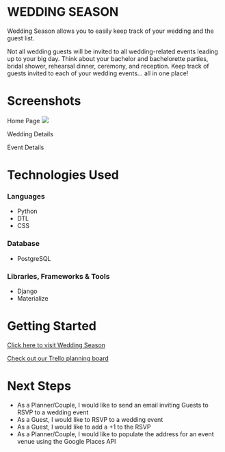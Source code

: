 # WEDDING SEASON

Wedding Season allows you to easily keep track of your wedding and the guest list.

Not all wedding guests will be invited to all wedding-related events leading up to your big day. Think about your bachelor and bachelorette parties, bridal shower, rehearsal dinner, ceremony, and reception. Keep track of guests invited to each of your wedding events... all in one place!


# Screenshots

Home Page
<img src="https://i.imgur.com/zPl3ski.png">

Wedding Details


Event Details



# Technologies Used

### Languages
- Python
- DTL
- CSS

### Database
- PostgreSQL

### Libraries, Frameworks & Tools
- Django
- Materialize


# Getting Started

[Click here to visit Wedding Season](https://wedding-season.fly.dev/)

[Check out our Trello planning board](https://trello.com/b/8XL7NwPg/wedding-season)


# Next Steps

- As a Planner/Couple, I would like to send an email inviting Guests to RSVP to a wedding event
- As a Guest, I would like to RSVP to a wedding event
- As a Guest, I would like to add a +1 to the RSVP
- As a Planner/Couple, I would like to populate the address for an event venue using the Google Places API
